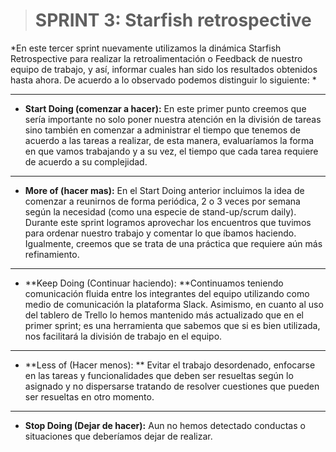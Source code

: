 > # SPRINT 3: Starfish retrospective


*En este tercer sprint nuevamente utilizamos la dinámica Starfish Retrospective para realizar la retroalimentación o Feedback de nuestro equipo de trabajo, y así, informar cuales han sido los resultados obtenidos hasta ahora. De acuerdo a lo observado podemos distinguir lo siguiente:  *

------------


- **Start Doing (comenzar a hacer):** En este primer punto creemos que sería importante no solo poner nuestra atención en la división de tareas sino también en comenzar a administrar el tiempo que tenemos de acuerdo a las tareas a realizar, de esta manera, evaluaríamos la forma en que vamos trabajando y a su vez, el tiempo que cada tarea requiere de acuerdo a su complejidad.

------------


- **More of (hacer mas):** En el Start Doing anterior incluimos la idea de comenzar a reunirnos de forma periódica, 2 o 3 veces por semana según la necesidad (como una especie de stand-up/scrum daily). Durante este sprint logramos aprovechar los encuentros que tuvimos para ordenar nuestro trabajo y comentar lo que íbamos haciendo. Igualmente, creemos que se trata de una práctica que requiere aún más refinamiento. 

------------


- **Keep Doing (Continuar haciendo): **Continuamos teniendo comunicación fluida entre los integrantes del equipo utilizando como medio de comunicación la plataforma Slack. Asimismo, en cuanto al uso del tablero de Trello lo hemos mantenido más actualizado que en el primer sprint; es una herramienta que sabemos que si es bien utilizada, nos facilitará la división de trabajo en el equipo.   

------------


- **Less of (Hacer menos): ** Evitar el trabajo desordenado, enfocarse en las tareas y funcionalidades que deben ser resueltas según lo asignado y no dispersarse tratando de resolver cuestiones que pueden ser resueltas en otro momento.  

------------


- **Stop Doing (Dejar de hacer):** Aun no hemos detectado conductas o situaciones que deberíamos dejar de realizar. 


